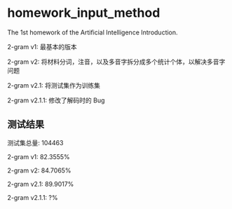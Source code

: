 # homework_input_method
The 1st homework of the Artificial Intelligence Introduction.

2-gram v1: 最基本的版本

2-gram v2: 将材料分词，注音，以及多音字拆分成多个统计个体，以解决多音字问题

2-gram v2.1: 将测试集作为训练集

2-gram v2.1.1: 修改了解码时的 Bug

## 测试结果

测试集总量: 104463

2-gram v1: 82.3555%

2-gram v2: 84.7065%

2-gram v2.1: 89.9017%

2-gram v2.1.1: ?%
